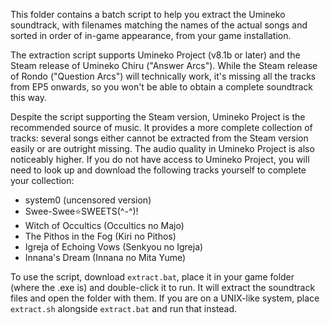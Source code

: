 This folder contains a batch script to help you extract the Umineko soundtrack,
with filenames matching the names of the actual songs and sorted in order of in-game appearance, from your game installation.

The extraction script supports Umineko Project (v8.1b or later) and the Steam release of Umineko Chiru ("Answer Arcs"). While the Steam release of Rondo ("Question Arcs") will technically work, it's missing all the tracks from EP5 onwards, so you won't be able to obtain a complete soundtrack this way.

Despite the script supporting the Steam version, Umineko Project is the recommended source of music. It provides a more complete collection of tracks: several songs either cannot be extracted from the Steam version easily or are outright missing. The audio quality in Umineko Project is also noticeably higher. If you do not have access to Umineko Project, you will need to look up and download the following tracks yourself to complete your collection:

- system0 (uncensored version)
- Swee-Swee⭐SWEETS(^-^)!
- Witch of Occultics (Occultics no Majo)
- The Pithos in the Fog (Kiri no Pithos)
- Igreja of Echoing Vows (Senkyou no Igreja)
- Innana's Dream (Innana no Mita Yume)

To use the script, download `extract.bat`, place it in your game folder (where the .exe is) and double-click it to run.
It will extract the soundtrack files and open the folder with them.
If you are on a UNIX-like system, place `extract.sh` alongside `extract.bat` and run that instead.
